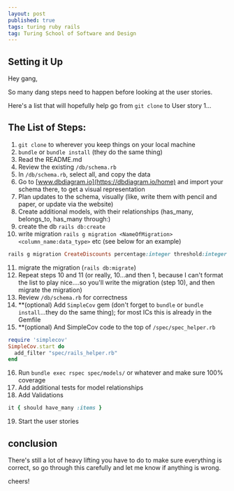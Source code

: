 ```yaml
---
layout: post
published: true
tags: turing ruby rails
tag: Turing School of Software and Design
---
```


## Setting it Up
Hey gang,

So many dang steps need to happen before looking at the user stories.

Here's a list that will hopefully help go from `git clone` to User story 1...

## The List of Steps:

1. `git clone` to wherever you keep things on your local machine
2. `bundle` or `bundle install` (they do the same thing)
3. Read the README.md
4. Review the existing `/db/schema.rb`
5. In `/db/schema.rb`, select all, and copy the data
6. Go to [www.dbdiagram.io](https://dbdiagram.io/home) and import your schema there, to get a visual representation
7. Plan updates to the schema, visually (like, write them with pencil and paper, or update via the website)
8. Create additional models, with their relationships (has_many, belongs_to, has_many through:)
9. create the db `rails db:create`
10. write migration `rails g migration <NameOfMigration> <column_name:data_type>` etc (see below for an example)

```ruby
rails g migration CreateDiscounts percentage:integer threshold:integer merchant:references
```
11. migrate the migration (`rails db:migrate`)
12. Repeat steps 10 and 11 (or really, 10...and then 1, because I can't format the list to play nice....so you'll write the migration (step 10), and then migrate the migration)
13. Review `/db/schema.rb` for correctness
14. **(optional) Add `SimpleCov` gem (don't forget to `bundle` or `bundle install`...they do the same thing); for most ICs this is already in the Gemfile
15. **(optional) And SimpleCov code to the top of `/spec/spec_helper.rb`
```ruby
require 'simplecov'
SimpleCov.start do
  add_filter "spec/rails_helper.rb"
end
```

16. Run `bundle exec rspec spec/models/` or whatever and make sure 100% coverage
17. Add additional tests for model relationships
18. Add Validations

```ruby
it { should have_many :items }
```
19. Start the user stories

## conclusion

There's still a lot of heavy lifting you have to do to make sure everything is correct, so go through this carefully and let me know if anything is wrong.

cheers!